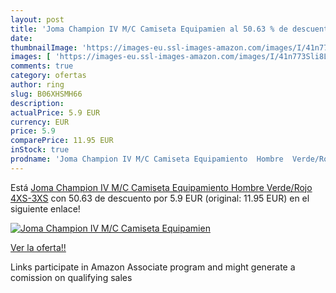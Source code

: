```yaml
---
layout: post
title: 'Joma Champion IV M/C Camiseta Equipamien al 50.63 % de descuento'
date: 
thumbnailImage: 'https://images-eu.ssl-images-amazon.com/images/I/41n773Sli8L._SL200_.jpg'
images: [ 'https://images-eu.ssl-images-amazon.com/images/I/41n773Sli8L._SL200_.jpg' ]
comments: true
category: ofertas
author: ring
slug: B06XHSMH66
description:
actualPrice: 5.9 EUR
currency: EUR
price: 5.9
comparePrice: 11.95 EUR
inStock: true
prodname: 'Joma Champion IV M/C Camiseta Equipamiento  Hombre  Verde/Rojo  4XS-3XS'
---
```


Está [Joma Champion IV M/C Camiseta Equipamiento  Hombre  Verde/Rojo  4XS-3XS](https://www.amazon.es/dp/B06XHSMH66/?tag=tolees-21) con 50.63 de descuento por 5.9 EUR (original: 11.95 EUR) en el siguiente enlace!

[![Joma Champion IV M/C Camiseta Equipamien](https://images-eu.ssl-images-amazon.com/images/I/41n773Sli8L._SL200_.jpg)](https://www.amazon.es/dp/B06XHSMH66/?tag=tolees-21)

[Ver la oferta!!](https://www.amazon.es/dp/B06XHSMH66/?tag=tolees-21)

Links participate in Amazon Associate program and might generate a comission on qualifying sales


